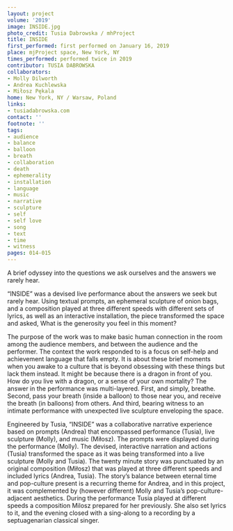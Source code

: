 ```yaml
---
layout: project
volume: '2019'
image: INSIDE.jpg
photo_credit: Tusia Dabrowska / mhProject
title: INSIDE
first_performed: first performed on January 16, 2019
place: mjProject space, New York, NY
times_performed: performed twice in 2019
contributor: TUSIA DABROWSKA
collaborators:
- Molly Dilworth
- Andrea Kuchlewska
- Miłosz Pękala
home: New York, NY / Warsaw, Poland
links:
- tusiadabrowska.com
contact: ''
footnote: ''
tags:
- audience
- balance
- balloon
- breath
- collaboration
- death
- ephemerality
- installation
- language
- music
- narrative
- sculpture
- self
- self love
- song
- text
- time
- witness
pages: 014-015
---
```



A brief odyssey into the questions we ask ourselves and the answers we rarely hear.

“INSIDE” was a devised live performance about the answers we seek but rarely hear. Using textual prompts, an ephemeral sculpture of onion bags, and a composition played at three different speeds with different sets of lyrics, as well as an interactive installation, the piece transformed the space and asked, What is the generosity you feel in this moment?

The purpose of the work was to make basic human connection in the room among the audience members, and between the audience and the performer. The context the work responded to is a focus on self-help and achievement language that falls empty. It is about these brief moments when you awake to a culture that is beyond obsessing with these things but lack them instead. It might be because there is a dragon in front of you. How do you live with a dragon, or a sense of your own mortality? The answer in the performance was multi-layered. First, and simply, breathe. Second, pass your breath (inside a balloon) to those near you, and receive the breath (in balloons) from others. And third, bearing witness to an intimate performance with unexpected live sculpture enveloping the space.

Engineered by Tusia, “INSIDE” was a collaborative narrative experience based on prompts (Andrea) that encompassed performance (Tusia), live sculpture (Molly), and music (Miłosz). The prompts were displayed during the performance (Molly). The devised, interactive narration and actions (Tusia) transformed the space as it was being transformed into a live sculpture (Molly and Tusia). The twenty minute story was punctuated by an original composition (Miłosz) that was played at three different speeds and included lyrics (Andrea, Tusia). The story’s balance between eternal time and pop-culture present is a recurring theme for Andrea, and in this project, it was complemented by (however different) Molly and Tusia’s pop-culture-adjacent aesthetics. During the performance Tusia played at different speeds a composition Milosz prepared for her previously. She also set lyrics to it, and the evening closed with a sing-along to a recording by a septuagenarian classical singer.
